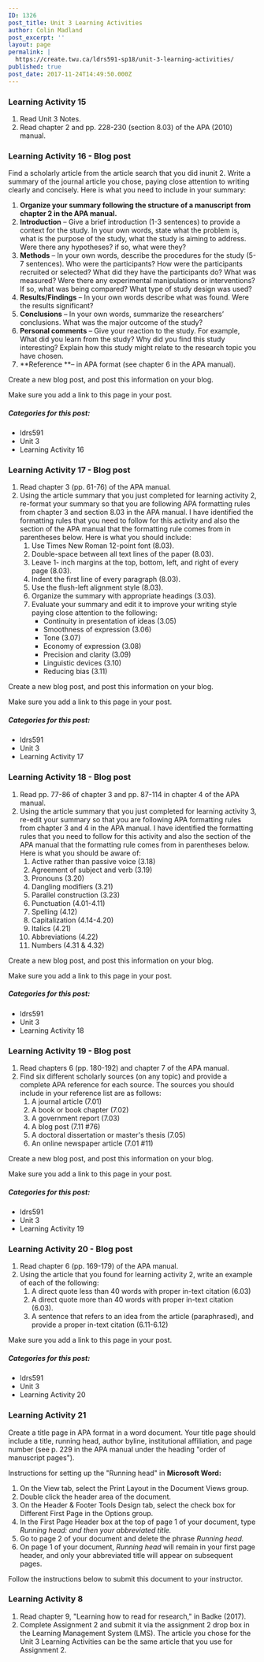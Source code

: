 ```yaml
---
ID: 1326
post_title: Unit 3 Learning Activities
author: Colin Madland
post_excerpt: ''
layout: page
permalink: |
  https://create.twu.ca/ldrs591-sp18/unit-3-learning-activities/
published: true
post_date: 2017-11-24T14:49:50.000Z
---
```


### Learning Activity 15

1. Read Unit 3 Notes.
2. Read chapter 2 and pp. 228-230 \(section 8.03\) of the APA \(2010\) manual.

### Learning Activity 16 - Blog post

Find a scholarly article from the article search that you did inunit 2.  Write a summary of the journal article you chose, paying close attention to writing clearly and concisely. Here is what you need to include in your summary:

1. **Organize your summary following the structure of a manuscript from chapter 2 in the APA manual.**
2. **Introduction** – Give a brief introduction \(1-3 sentences\) to provide a context for the study. In your own words, state what the problem is, what is the purpose of the study, what the study is aiming to address.  Were there any hypotheses? if so, what were they?
3. **Methods** – In your own words, describe the procedures for the study \(5-7 sentences\). Who were the participants? How were the participants recruited or selected?  What did they have the participants do?  What was measured? Were there any experimental manipulations or interventions? If so, what was being compared? What type of study design was used?
4. **Results/Findings** – In your own words describe what was found. Were the results significant?
5. **Conclusions** – In your own words, summarize the researchers’ conclusions. What was the major outcome of the study?
6. **Personal comments** – Give your reaction to the study. For example,  What did you learn from the study? Why did you find this study interesting? Explain how this study might relate to the research topic you have chosen.
7. **Reference **– in APA format \(see chapter 6 in the APA manual\).

Create a new blog post, and post this information on your blog.

Make sure you add a link to this page in your post.

##### Categories for this post:

* ldrs591
* Unit 3
* Learning Activity 16

### Learning Activity 17 - Blog post

1. Read chapter 3 \(pp. 61-76\) of the APA manual.
2. Using the article summary that you just completed for learning activity 2, re-format your summary so that you are following APA formatting rules from chapter 3 and section 8.03 in the APA manual. I have identified the formatting rules that you need to follow for this activity and also the section of the APA manual that the formatting rule comes from in parentheses below.  Here is what you should include:
   1. Use Times New Roman 12-point font \(8.03\).
   2. Double-space between all text lines of the paper \(8.03\).
   3. Leave 1- inch margins at the top, bottom, left, and right of every page \(8.03\).
   4. Indent the first line of every paragraph \(8.03\).
   5. Use the flush-left alignment style \(8.03\).
   6. Organize the summary with appropriate headings \(3.03\).
   7. Evaluate your summary and edit it to improve your writing style paying close attention to the following:
      * Continuity in presentation of ideas \(3.05\)
      * Smoothness of expression \(3.06\)
      * Tone \(3.07\)
      * Economy of expression \(3.08\)
      * Precision and clarity \(3.09\)
      * Linguistic devices \(3.10\)
      * Reducing bias \(3.11\)

Create a new blog post, and post this information on your blog.

Make sure you add a link to this page in your post.

##### Categories for this post:

* ldrs591
* Unit 3
* Learning Activity 17

### Learning Activity 18 - Blog post

1. Read pp. 77-86 of chapter 3 and pp. 87-114 in chapter 4 of the APA manual.
2. Using the article summary that you just completed for learning activity 3, re-edit your summary so that you are following APA formatting rules from chapter 3 and 4 in the APA manual. I have identified the formatting rules that you need to follow for this activity and also the section of the APA manual that the formatting rule comes from in parentheses below.  Here is what you should be aware of:
   1. Active rather than passive voice \(3.18\)
   2. Agreement of subject and verb \(3.19\)
   3. Pronouns \(3.20\)
   4. Dangling modifiers \(3.21\)
   5. Parallel construction \(3.23\)
   6. Punctuation \(4.01-4.11\) 
   7. Spelling \(4.12\)
   8. Capitalization \(4.14-4.20\)
   9. Italics \(4.21\)
   10. Abbreviations \(4.22\)
   11. Numbers \(4.31 & 4.32\)

Create a new blog post, and post this information on your blog.  

Make sure you add a link to this page in your post.

##### Categories for this post:

* ldrs591
* Unit 3
* Learning Activity 18

### Learning Activity 19 - Blog post

1. Read chapters 6 \(pp. 180-192\) and chapter 7 of the APA manual.
2. Find six different scholarly sources \(on any topic\) and provide a complete APA reference for each source.  The sources you should include in your reference list are as follows:
   1. A journal article \(7.01\)
   2. A book or book chapter \(7.02\)
   3. A government report \(7.03\)
   4. A blog post \(7.11 \#76\)
   5. A doctoral dissertation or master's thesis \(7.05\)
   6. An online newspaper article \(7.01 \#11\)

Create a new blog post, and post this information on your blog.  

Make sure you add a link to this page in your post.

##### Categories for this post:

* ldrs591
* Unit 3
* Learning Activity 19

### Learning Activity 20 - Blog post

1. Read chapter 6 \(pp. 169-179\) of the APA manual.
2. Using the article that you found for learning activity 2, write an example of each of the following:
   1. A direct quote less than 40 words with proper in-text citation \(6.03\)
   2. A direct quote more than 40 words with proper in-text citation \(6.03\).
   3. A sentence that refers to an idea from the article \(paraphrased\), and provide a proper in-text citation \(6.11-6.12\)

Make sure you add a link to this page in your post.

##### Categories for this post:

* ldrs591
* Unit 3
* Learning Activity 20

### Learning Activity 21

Create a title page in APA format in a word document. Your title page should include a title, running head, author byline, institutional affiliation, and page number \(see p. 229 in the APA manual under the heading "order of manuscript pages"\).

Instructions for setting up the "Running head" in **Microsoft Word:**

1. On the View tab, select the Print Layout in the Document Views group.
2. Double click the header area of the document.
3. On the Header & Footer Tools Design tab, select the check box for Different First Page in the Options group.
4. In the First Page Header box at the top of page 1 of your document, type _Running head: and then your abbreviated title._
5. Go to page 2 of your document and delete the phrase _Running head._
6. On page 1 of your document, _Running head_ will remain in your first page header, and only your abbreviated title will appear on subsequent pages.

Follow the instructions below to submit this document to your instructor.

### Learning Activity 8

1. Read chapter 9, "Learning how to read for research," in Badke \(2017\).
2. Complete Assignment 2 and submit it via the assignment 2 drop box in the Learning Management System \(LMS\). The article you chose for the Unit 3 Learning Activities can be the same article that you use for Assignment 2.



